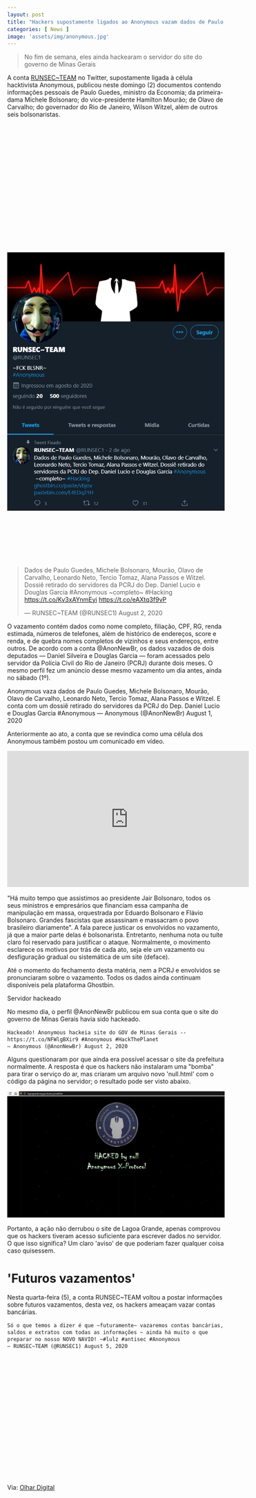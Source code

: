 ```yaml
---
layout: post
title: "Hackers supostamente ligados ao Anonymous vazam dados de Paulo Guedes, Mourão e bolsonaristas"
categories: [ News ]
image: 'assets/img/anonymous.jpg'
---
```


> No fim de semana, eles ainda hackearam o servidor do site do governo de Minas Gerais

A conta [RUNSEC~TEAM](https://twitter.com/RUNSEC1?s=20) no Twitter, supostamente ligada à célula hacktivista Anonymous, publicou neste domingo (2) documentos contendo informações pessoais de Paulo Guedes, ministro da Economia; da primeira-dama Michele Bolsonaro; do vice-presidente Hamilton Mourão; de Olavo de Carvalho; do governador do Rio de Janeiro, Wilson Witzel, além de outros seis bolsonaristas. 


<!-- QUADRADO -->
<script async src="//pagead2.googlesyndication.com/pagead/js/adsbygoogle.js"></script>
<ins class="adsbygoogle"
style="display:inline-block;width:336px;height:280px"
data-ad-client="ca-pub-2838251107855362"
data-ad-slot="5351066970"></ins>
<script>
(adsbygoogle = window.adsbygoogle || []).push({});
</script>

![Twitter](/assets/img/anonymous_profile.png)

<!-- MINI ANÚNCIO -->
<script async src="//pagead2.googlesyndication.com/pagead/js/adsbygoogle.js"></script>
<!-- Games Root -->
<ins class="adsbygoogle"
style="display:inline-block;width:730px;height:95px"
data-ad-client="ca-pub-2838251107855362"
data-ad-slot="5351066970"></ins>
<script>
(adsbygoogle = window.adsbygoogle || []).push({});
</script>

> Dados de Paulo Guedes, Michele Bolsonaro, Mourão, Olavo de Carvalho, Leonardo Neto, Tercio Tomaz, Alana Passos e Witzel. Dossiê retirado do servidores da PCRJ do Dep. Daniel Lucio e Douglas Garcia #Anonymous ~completo~ #Hacking https://t.co/Kv3xAYnmEyi https://t.co/eAXtq3f9vP
> 
> — RUNSEC~TEAM (@RUNSEC1) August 2, 2020

O vazamento contém dados como nome completo, filiação, CPF, RG, renda estimada, números de telefones, além de histórico de endereços, score e renda, e de quebra nomes completos de vizinhos e seus endereços, entre outros. De acordo com a conta @AnonNewBr, os dados vazados de dois deputados — Daniel Silveira e Douglas Garcia — foram acessados pelo servidor da Polícia Civil do Rio de Janeiro (PCRJ) durante dois meses. O mesmo perfil fez um anúncio desse mesmo vazamento um dia antes, ainda no sábado (1º).

<!-- RETANGULO LARGO 2 -->
<script async src="//pagead2.googlesyndication.com/pagead/js/adsbygoogle.js"></script>
<ins class="adsbygoogle"
style="display:block; text-align:center;"
data-ad-layout="in-article"
data-ad-format="fluid"
data-ad-client="ca-pub-2838251107855362"
data-ad-slot="8549252987"></ins>
<script>
(adsbygoogle = window.adsbygoogle || []).push({});
</script>

Anonymous vaza dados de Paulo Guedes, Michele Bolsonaro, Mourão, Olavo de Carvalho, Leonardo Neto, Tercio Tomaz, Alana Passos e Witzel. E conta com um dossiê retirado do servidores da PCRJ do Dep. Daniel Lucio e Douglas Garcia #Anonymous
    — Anonymous (@AnonNewBr) August 1, 2020

Anteriormente ao ato, a conta que se revindica como uma célula dos Anonymous também postou um comunicado em vídeo.

<iframe width="560" height="315" src="https://www.youtube.com/embed/RRuPAKEnt9U" frameborder="0" allow="accelerometer; autoplay; encrypted-media; gyroscope; picture-in-picture" allowfullscreen></iframe>

"Há muito tempo que assistimos ao presidente Jair Bolsonaro, todos os seus ministros e empresários que financiam essa campanha de manipulação em massa, orquestrada por Eduardo Bolsonaro e Flávio Bolsonaro. Grandes fascistas que assassinam e massacram o povo brasileiro diariamente". A fala parece justicar os envolvidos no vazamento, já que a maior parte delas é bolsonarista. Entretanto, nenhuma nota ou tuíte claro foi reservado para justificar o ataque. Normalmente, o movimento esclarece os motivos por trás de cada ato, seja ele um vazamento ou desfiguração gradual ou sistemática de um site (deface).

Até o momento do fechamento desta matéria, nem a PCRJ e envolvidos se pronunciaram sobre o vazamento. Todos os dados ainda continuam disponíveis pela plataforma Ghostbin.

<!-- RETANGULO LARGO -->
<script async src="https://pagead2.googlesyndication.com/pagead/js/adsbygoogle.js"></script>
<!-- Informat -->
<ins class="adsbygoogle"
style="display:block"
data-ad-client="ca-pub-2838251107855362"
data-ad-slot="2327980059"
data-ad-format="auto"
data-full-width-responsive="true"></ins>
<script>
(adsbygoogle = window.adsbygoogle || []).push({});
</script>

Servidor hackeado

No mesmo dia, o perfil @AnonNewBr publicou em sua conta que o site do governo de Minas Gerais havia sido hackeado.

    Hackeado! Anonymous hackeia site do GOV de Minas Gerais -- https://t.co/NFWlgBXir9 #Anonymous #HackThePlanet
    — Anonymous (@AnonNewBr) August 2, 2020

Alguns questionaram por que ainda era possível acessar o site da prefeitura normalmente. A resposta é que os hackers não instalaram uma "bomba" para tirar o serviço do ar, mas criaram um arquivo novo 'null.html' com o código da página no servidor; o resultado pode ser visto abaixo.

![Hackers 'brincam' no site do governo de Minas Gerais. Imagem: Olhar Digital](/assets/img/lagoagrande6934a866fd86ddf4.png)

Portanto, a ação não derrubou o site de Lagoa Grande, apenas comprovou que os hackers tiveram acesso suficiente para escrever dados no servidor. O que isso significa? Um claro 'aviso' de que poderiam fazer qualquer coisa caso quisessem.  

# 'Futuros vazamentos'

Nesta quarta-feira (5), a conta RUNSEC~TEAM voltou a postar informações sobre futuros vazamentos, desta vez, os hackers ameaçam vazar contas bancárias. 

 

    Só o que temos a dizer é que ~futuramente~ vazaremos contas bancárias, saldos e extratos com todas as informações ~ ainda há muito o que preparar no nosso NOVO NAVIO! ~#lulz #antisec #Anonymous
    — RUNSEC~TEAM (@RUNSEC1) August 5, 2020

<!-- QUADRADO -->
<script async src="//pagead2.googlesyndication.com/pagead/js/adsbygoogle.js"></script>
<ins class="adsbygoogle"
style="display:inline-block;width:336px;height:280px"
data-ad-client="ca-pub-2838251107855362"
data-ad-slot="5351066970"></ins>
<script>
(adsbygoogle = window.adsbygoogle || []).push({});
</script>

Via: [Olhar Digital](https://olhardigital.com.br/fique_seguro/noticia/hackers-supostamente-ligados-ao-anonymous-vazam-dados-de-paulo-guedes-mourao-e-bolsonaristas/104605)
